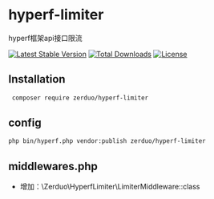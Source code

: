 # hyperf-limiter
hyperf框架api接口限流

[![Latest Stable Version](https://poser.pugx.org/zerduo/rabbitmq-delay/v)](//packagist.org/packages/zerduo/rabbitmq-delay)
[![Total Downloads](https://poser.pugx.org/zerduo/rabbitmq-delay/downloads)](//packagist.org/packages/zerduo/rabbitmq-delay)
[![License](https://poser.pugx.org/zerduo/rabbitmq-delay/license)](//packagist.org/packages/zerduo/rabbitmq-delay)

## Installation

```bash
 composer require zerduo/hyperf-limiter
```
## config
```bash
php bin/hyperf.php vendor:publish zerduo/hyperf-limiter
```

## middlewares.php
- 增加：\Zerduo\HyperfLimiter\LimiterMiddleware::class

